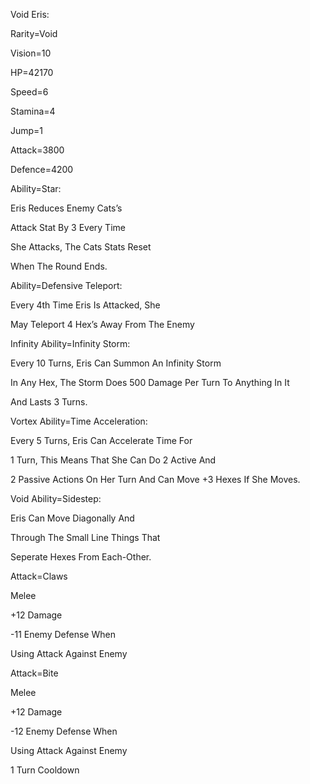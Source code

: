 Void Eris:

Rarity=Void

Vision=10

HP=42170

Speed=6

Stamina=4

Jump=1

Attack=3800

Defence=4200

Ability=Star:

Eris Reduces Enemy Cats’s

Attack Stat By 3 Every Time

She Attacks, The Cats Stats Reset

When The Round Ends.

Ability=Defensive Teleport:

Every 4th Time Eris Is Attacked, She

May Teleport 4 Hex’s Away From The Enemy

Infinity Ability=Infinity Storm:

Every 10 Turns, Eris Can Summon An Infinity Storm

In Any Hex, The Storm Does 500 Damage Per Turn To Anything In It

And Lasts 3 Turns.

Vortex Ability=Time Acceleration:

Every 5 Turns, Eris Can Accelerate Time For

1 Turn, This Means That She Can Do 2 Active And

2 Passive Actions On Her Turn And Can Move +3 Hexes If She Moves.

Void Ability=Sidestep:

Eris Can Move Diagonally And

Through The Small Line Things That

Seperate Hexes From Each-Other.

Attack=Claws

Melee

+12 Damage

-11 Enemy Defense When

Using Attack Against Enemy

Attack=Bite

Melee

+12 Damage

-12 Enemy Defense When

Using Attack Against Enemy

1 Turn Cooldown
